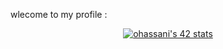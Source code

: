 wlecome to my profile :

<div align="center"><a href="https://github.com/oakoudad/badge42"><img src="https://badge.mediaplus.ma/binary/ohassani" alt="ohassani's 42 stats" /></a></div>
